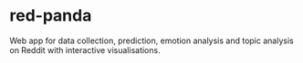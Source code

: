 # red-panda
Web app for data collection, prediction, emotion analysis and topic analysis on Reddit with interactive visualisations.
